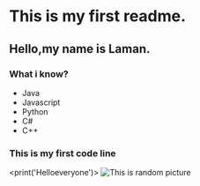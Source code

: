 # This is my first readme.
## Hello,my name is Laman.
### What i know?
* Java
* Javascript
* Python
* C#
* C++
### This is my first code line
<print('Helloeveryone')>
![This is random picture](image.png)